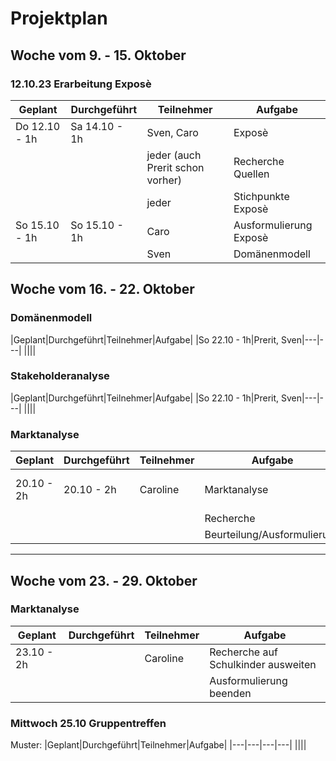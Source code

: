 # Projektplan

## Woche vom 9. - 15. Oktober
### 12.10.23 Erarbeitung Exposè 
|Geplant|Durchgeführt|Teilnehmer|Aufgabe|
|---|---|---|---|
|Do 12.10 - 1h| Sa 14.10 - 1h|Sven, Caro | Exposè |
|||jeder (auch Prerit schon vorher)|Recherche Quellen|
|||jeder|Stichpunkte Exposè|
|So 15.10 - 1h|So 15.10 - 1h|Caro|Ausformulierung Exposè|
|||Sven|Domänenmodell|

## Woche vom 16. - 22. Oktober
### Domänenmodell
|Geplant|Durchgeführt|Teilnehmer|Aufgabe|
|So 22.10 - 1h|Prerit, Sven|---|---|
||||
### Stakeholderanalyse
|Geplant|Durchgeführt|Teilnehmer|Aufgabe|
|So 22.10 - 1h|Prerit, Sven|---|---|
||||
### Marktanalyse
|Geplant |Durchgeführt|Teilnehmer|Aufgabe| Notiz |
|---|---|---|---|---|
|20.10 - 2h|20.10 - 2h| Caroline | Marktanalyse| noch nicht fertig ausformuliert |
||||Recherche|
||||Beurteilung/Ausformulierung|
-----
## Woche vom 23. - 29. Oktober
### Marktanalyse
|Geplant |Durchgeführt|Teilnehmer|Aufgabe|
|---|---|---|---|
|23.10  - 2h||Caroline| Recherche auf Schulkinder ausweiten|
||||Ausformulierung beenden|

### Mittwoch 25.10 Gruppentreffen


Muster:
|Geplant|Durchgeführt|Teilnehmer|Aufgabe|
|---|---|---|---|
||||
